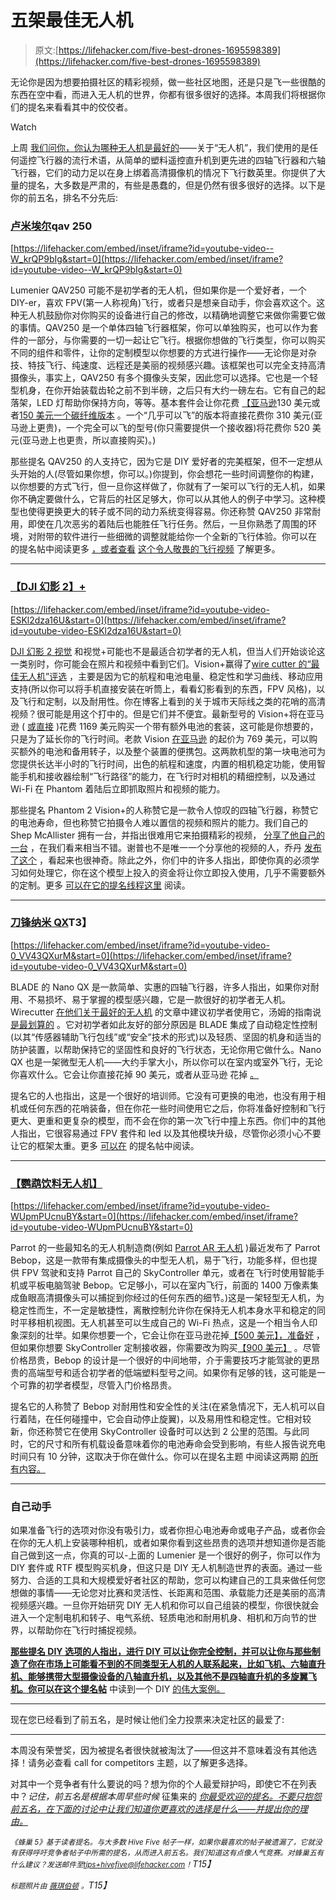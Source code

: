 # 五架最佳无人机

> 原文:[https://lifehacker.com/five-best-drones-1695598389](https://lifehacker.com/five-best-drones-1695598389)

无论你是因为想要拍摄社区的精彩视频，做一些社区地图，还是只是飞一些很酷的东西在空中看，而进入无人机的世界，你都有很多很好的选择。本周我们将根据你们的提名来看看其中的佼佼者。

Watch

上周 [我们问你，你认为哪种无人机是最好的](https://lifehacker.com/whats-the-best-drone-1695113203)——关于“无人机”，我们使用的是任何遥控飞行器的流行术语，从简单的塑料遥控直升机到更先进的四轴飞行器和六轴飞行器，它们的动力足以在身上绑着高清摄像机的情况下飞行数英里。你提供了大量的提名，大多数是严肃的，有些是愚蠢的，但是仍然有很多很好的选择。以下是你的前五名，排名不分先后:

### [卢米埃尔](http://www.lumenier.com/products/multirotors/qav250)qav 250

 [https://lifehacker.com/embed/inset/iframe?id=youtube-video--W_krQP9bIg&start=0](https://lifehacker.com/embed/inset/iframe?id=youtube-video--W_krQP9bIg&start=0) 

Lumenier QAV250 可能不是初学者的无人机，但如果你是一个爱好者，一个 DIY-er，喜欢 FPV(第一人称视角)飞行，或者只是想亲自动手，你会喜欢这个。这种无人机鼓励你对你购买的设备进行自己的修改，以精确地调整它来做你需要它做的事情。QAV250 是一个单体四轴飞行器框架，你可以单独购买，也可以作为套件的一部分，与你需要的一切一起让它飞行。根据你想做的飞行类型，你可以购买不同的组件和零件，让你的定制模型以你想要的方式进行操作——无论你是对杂技、特技飞行、纯速度、远程还是美丽的视频感兴趣。该框架也可以完全支持高清摄像头，事实上，QAV250 有多个摄像头支架，因此您可以选择。它也是一个轻型机身，在你开始装载齿轮之前不到半磅，之后只有大约一磅左右。它有自己的起落架，LED 灯帮助你保持方向，等等。基本套件会让你花费 [【亚马逊](http://www.amazon.com/Lumenier-QAV250-G10-Kit-Quadcopter-Frame-Black/dp/B00OCJCYWC/?asc_campaign=InlineText&asc_refurl=https://lifehacker.com/five-best-drones-1695598389&asc_source=&tag=kinjalifehackerlink-20)130 美元或者[150 美元一个碳纤维版本](http://www.amazon.com/Lumenier-QAV250-Carbon-Fiber-Quadcopter/dp/B00OCJCZBM/?asc_campaign=InlineText&asc_refurl=https://lifehacker.com/five-best-drones-1695598389&asc_source=&tag=kinjalifehackerlink-20) 。一个“几乎可以飞”的版本将直接花费你 310 美元(亚马逊上更贵)，一个完全可以飞的型号(你只需要提供一个接收器)将花费你 520 美元(亚马逊上也更贵，所以直接购买)。)

那些提名 QAV250 的人支持它，因为它是 DIY 爱好者的完美框架，但不一定想从头开始的人(尽管如果你想，你可以。)你提到，你会想花一些时间调整你的构建，以你想要的方式飞行，但一旦你这样做了，你就有了一架可以飞行的无人机，如果你不确定要做什么，它背后的社区足够大，你可以从其他人的例子中学习。这种模型也使得更换更大的转子或不同的动力系统变得容易。你还称赞 QAV250 非常耐用，即使在几次恶劣的着陆后也能胜任飞行任务。然后，一旦你熟悉了周围的环境，对附带的软件进行一些细微的调整就能给你一个全新的飞行体验。你可以在 的提名帖中阅读更多 [，或者查看](http://lifehacker.com/vote-lumenier-qav250-why-while-most-drones-these-days-1695223932) [这个令人敬畏的飞行视频](https://youtu.be/1MBW8zoZUR4) 了解更多。

* * *

### [【DJI 幻影 2】+](http://www.dji.com/product/phantom-2-vision-plus)

 [https://lifehacker.com/embed/inset/iframe?id=youtube-video-ESKl2dza16U&start=0](https://lifehacker.com/embed/inset/iframe?id=youtube-video-ESKl2dza16U&start=0) 

[DJI 幻影 2 视觉](http://www.dji.com/product/phantom-2-vision) 和视觉+可能也不是最适合初学者的无人机，但当人们开始谈论这一类别时，你可能会在照片和视频中看到它们。Vision+赢得了[wire cutter 的“最佳无人机”评选](http://thewirecutter.com/reviews/best-drones/) ，主要是因为它的航程和电池电量、稳定性和学习曲线、移动应用支持(所以你可以将手机直接安装在听筒上，看看幻影看到的东西，FPV 风格)，以及飞行和定制，以及耐用性。你在博客上看到的关于城市天际线之类的花哨的高清视频？很可能是用这个打中的。但是它们并不便宜。最新型号的 Vision+将在亚马逊 ( [或直接](http://store.dji.com/product/phantom-2-vision-plus?from=buy_now) )花费 1169 美元购买一个带有额外电池的套装，这可能是你想要的，只是为了延长你的飞行时间。老款 Vision [在亚马逊](http://www.amazon.com/DJI-Quadcopter-Integrated-Discontinued-Manufacturer/dp/B00FW78710/?asc_campaign=InlineText&asc_refurl=https://lifehacker.com/five-best-drones-1695598389&asc_source=&tag=kinjalifehackerlink-20) 的起价为 769 美元，可以购买额外的电池和备用转子，以及整个装置的便携包。这两款机型的第一块电池可为您提供长达半小时的飞行时间，出色的航程和速度，内置的相机稳定功能，使用智能手机和接收器绘制“飞行路径”的能力，在飞行时对相机的精细控制，以及通过 Wi-Fi 在 Phantom 着陆后立即抓取照片和视频的能力。

那些提名 Phantom 2 Vision+的人称赞它是一款令人惊叹的四轴飞行器，称赞它的电池寿命，但也称赞它拍摄令人难以置信的视频和照片的能力。我们自己的 Shep McAllister 拥有一台，并指出很难用它来拍摄精彩的视频， [分享了他自己的一台](https://youtu.be/rP57lflz_I4) ，在我们看来相当不错。谢普也不是唯一一个分享他的视频的人，乔丹 [发布了这个](https://vimeo.com/122987665) ，看起来也很神奇。除此之外，你们中的许多人指出，即使你真的必须学习如何处理它，你在这个模型上投入的资金将让你立即投入使用，几乎不需要额外的定制。更多 [可以在它的提名线程这里](http://lifehacker.com/vote-dji-phantom-2-vision-why-aside-from-being-the-w-1695114317) 阅读。

* * *

### [刀锋纳米 QX](http://www.bladehelis.com/Products/Default.aspx?ProdID=BLH7600)T3】

 [https://lifehacker.com/embed/inset/iframe?id=youtube-video-0_VV43QXurM&start=0](https://lifehacker.com/embed/inset/iframe?id=youtube-video-0_VV43QXurM&start=0) 

BLADE 的 Nano QX 是一款简单、实惠的四轴飞行器，许多人指出，如果你对耐用、不易损坏、易于掌握的模型感兴趣，它是一款很好的初学者无人机。Wirecutter [在他们关于最好的无人机](http://thewirecutter.com/reviews/best-drones/) 的文章中建议初学者使用它，汤姆的指南说 [是最划算的](http://www.tomsguide.com/us/best-drones,review-2412.html) 。它对初学者如此友好的部分原因是 BLADE 集成了自动稳定性控制(以其“传感器辅助飞行包线”或“安全”技术的形式)以及轻质、坚固的机身和适当的防护装置，以帮助保持它的坚固性和良好的飞行状态，无论你用它做什么。Nano QX 也是一架微型无人机——大约手掌大小，所以你可以在室内或室外飞行，无论你喜欢什么。它会让你直接花掉 90 美元，或者从亚马逊 花掉 [。](https://www.amazon.com/dp/B00SNEJA92?asc_campaign=InlineText&asc_refurl=https://lifehacker.com/five-best-drones-1695598389&asc_source=&linkCode=ogi&psc=1&smid=A1SZK8R4H3ZEYV&tag=kinjalifehackerlink-20&th=1)

提名它的人也指出，这是一个很好的培训师。它没有可更换的电池，也没有用于相机或任何东西的花哨装备，但在你花一些时间使用它之后，你将准备好控制和飞行更大、更重和更复杂的模型，而不会在你的第一次飞行中撞上东西。你们中的其他人指出，它很容易通过 FPV 套件和 led 以及其他模块升级，尽管你必须小心不要让它的框架太重。更多 [可以在](http://lifehacker.com/vote-blade-nano-qx-rtf-why-if-you-re-a-beginner-and-r-1695115421) 的提名帖中阅读。

* * *

### [【鹦鹉饮料无人机】](http://www.parrot.com/usa/products/bebop-drone/)

 [https://lifehacker.com/embed/inset/iframe?id=youtube-video-WUpmPUcnuBY&start=0](https://lifehacker.com/embed/inset/iframe?id=youtube-video-WUpmPUcnuBY&start=0) 

Parrot 的一些最知名的无人机制造商(例如 [Parrot AR 无人机](http://ardrone2.parrot.com/) )最近发布了 Parrot Bebop，这是一款带有集成摄像头的中型无人机，易于飞行，功能多样，但也提供 FPV 驾驶和支持 Parrot 自己的 SkyController 单元，或者在飞行时使用智能手机或平板电脑驾驶 Bebop。它足够小，可以在室内飞行，前面的 1400 万像素集成鱼眼高清摄像头可以捕捉到你经过的任何东西的细节。)这是一架轻型无人机，为稳定性而生，不一定是敏捷性，离散控制允许你在保持无人机本身水平和稳定的同时平移相机视图。无人机甚至可以生成自己的 Wi-Fi 热点，这是一个相当令人印象深刻的壮举。如果你想要一个，它会让你在亚马逊花掉[【500 美元】，准备好](http://www.amazon.com/Parrot-BeBop-Fisheye-Camera-Quadcopter/dp/B00OOR9060/?asc_campaign=InlineText&asc_refurl=https://lifehacker.com/five-best-drones-1695598389&asc_source=&tag=kinjalifehackerlink-20) ，但如果你想要 SkyController 定制接收器，你需要改为购买[【900 美元】](http://www.amazon.com/Parrot-PF725100-Fisheye-Camera-SkyController/dp/B00OOR90G0/?asc_campaign=InlineText&asc_refurl=https://lifehacker.com/five-best-drones-1695598389&asc_source=&tag=kinjalifehackerlink-20) 。尽管价格昂贵，Bebop 的设计是一个很好的中间地带，介于需要技巧才能驾驶的更昂贵的高端型号和适合初学者的低端塑料型号之间。如果你有足够的钱，这可能是一个可靠的初学者模型，尽管入门价格昂贵。

提名它的人称赞了 Bebop 对耐用性和安全性的关注(在紧急情况下，无人机可以自行着陆，在任何碰撞中，它会自动停止旋翼)，以及易用性和稳定性。它相对较新，你还称赞它在使用 SkyController 设备时可以达到 2 公里的范围。与此同时，它的尺寸和所有机载设备意味着你的电池寿命会受到影响，有些人报告说充电时间只有 10 分钟，这取决于你在做什么。你可以在提名主题 中阅读这两期 [的所有内容。](http://lifehacker.com/vote-parrot-bebop-drone-with-skycontroller-http-www-1695253855)

* * *

### 自己动手

如果准备飞行的选项对你没有吸引力，或者你担心电池寿命或电子产品，或者你会在你的无人机上安装哪种相机，或者如果你看到这些昂贵的选项并想知道你是否能自己做到这一点，你真的可以-上面的 Lumenier 是一个很好的例子，你可以作为 DIY 套件或 RTF 模型购买机身，但这只是 DIY 无人机制造世界的表面。通过一些努力、合适的工具和大规模爱好者社区的帮助，您可以构建自己的工具来做任何您想做的事情——无论您对比赛和灵活性、长距离和范围、承载能力还是美丽的高清视频感兴趣。一旦你开始研究 DIY 无人机和你可以自己组装的模型，你很快就会进入一个定制电机和转子、电气系统、轻质电池和耐用机身、相机和万向节的世界，以帮助你在飞行时捕捉视频。

[**那些提名 DIY 选项的人指出，进行 DIY 可以让你完全控制，并可以让你与那些制造了你在市场上可能看不到的不同类型无人机的人联系起来，比如飞机、六轴直升机、能够携带大型摄像设备的八轴直升机，以及其他不是四轴直升机的多旋翼飞机。你可以在这个提名帖**](http://diydrones.com/) 中读到一个 DIY [的伟大案例。](http://lifehacker.com/vote-diy-why-building-your-own-is-the-best-way-to-the-1695266429)

* * *

现在您已经看到了前五名，是时候让他们全力投票来决定社区的最爱了:

* * *

本周没有荣誉奖，因为被提名者很快就被淘汰了——但这并不意味着没有其他选择！请务必查看 call for competitors 主题，以了解更多选择。

对其中一个竞争者有什么要说的吗？想为你的个人最爱辩护吗，即使它不在列表中？*记住，前五名是根据本周早些时候* 征集来的 [*你最受欢迎的提名。不要只抱怨前五名，在下面的讨论中让我们知道你更喜欢的选择是什么——并提出你的理由。*](https://lifehacker.com/whats-the-best-drone-1695113203)

*<small>《蜂巢 5》基于读者提名。与大多数 Hive Five 帖子一样，如果你最喜欢的帖子被遗漏了，它就没有获得呼吁竞争者帖子中所需的提名，从而进入前五名。我们知道这有点像人气竞赛。对蜂巢五有什么建议？发送邮件至</small>*[*<small>tips+hivefive@lifehacker.com</small>*](mailto:tips+hivefive@lifehacker.com)*<small>！</small>T15】*

*<small>标题照片由</small>* [*<small>薇琪伯顿</small>*](https://www.flickr.com/photos/vicki_burton/14533816278/) *<small>。</small>T15】*